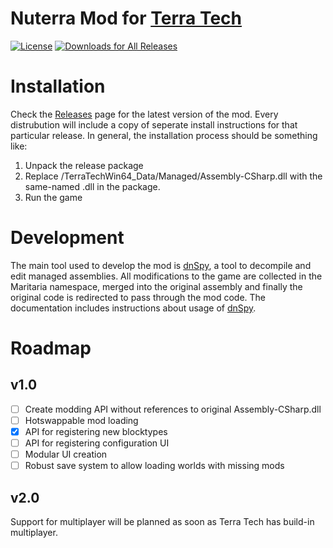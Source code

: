 [License]: https://tldrlegal.com/l/mit/
[Documentation]: https://github.com/maritaria/nuterra/doc/
[Issues]: https://github.com/maritaria/nuterra/issues/
[Releases]: https://github.com/maritaria/nuterra/releases/latest/
[Terra Tech]: https://terratechgame.com/
[dnSpy]: https://github.com/0xd4d/dnSpy/

# Nuterra Mod for [Terra Tech]
[![License](http://img.shields.io/badge/license-MIT-blue.svg?style=flat)][License]
[![Downloads for All Releases](https://img.shields.io/github/downloads/maritaria/nuterra/total.svg)][Releases]

# Installation
Check the [Releases] page for the latest version of the mod. Every distrubution will include a copy of seperate install instructions for that particular release. In general, the installation process should be something like:

1. Unpack the release package
2. Replace /TerraTechWin64_Data/Managed/Assembly-CSharp.dll with the same-named .dll in the package.
3. Run the game

# Development
The main tool used to develop the mod is [dnSpy], a tool to decompile and edit managed assemblies. All modifications to the game are collected in the Maritaria namespace, merged into the original assembly and finally the original code is redirected to pass through the mod code. The documentation includes instructions about usage of [dnSpy].

# Roadmap
## v1.0
- [ ] Create modding API without references to original Assembly-CSharp.dll
- [ ] Hotswappable mod loading
- [x] API for registering new blocktypes
- [ ] API for registering configuration UI
- [ ] Modular UI creation
- [ ] Robust save system to allow loading worlds with missing mods

## v2.0
Support for multiplayer will be planned as soon as Terra Tech has build-in multiplayer.
